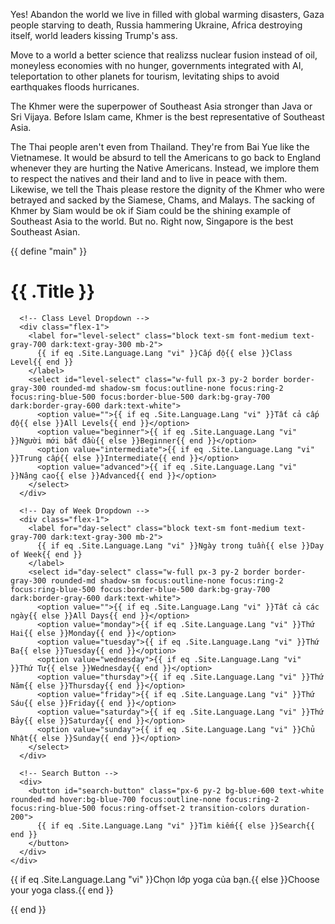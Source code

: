 Yes! Abandon the world we live in filled with global warming disasters, Gaza people starving to death, Russia hammering Ukraine, Africa destroying itself, world leaders kissing Trump's ass.  

Move to a world a better science that realizss nuclear fusion instead of oil, moneyless economies with no hunger, governments integrated with AI, teleportation to other planets for tourism, levitating ships to avoid earthquakes floods hurricanes.  


The Khmer were the superpower of Southeast Asia stronger than Java or Sri Vijaya. Before Islam came, Khmer is the best representative of Southeast Asia. 

The Thai people aren't even from Thailand. They're from Bai Yue like the Vietnamese. It would be absurd to tell the Americans to go back to England whenever they are hurting the Native Americans. Instead, we implore them to respect the natives and their land and to live in peace with them. Likewise, we tell the Thais please restore the dignity of the Khmer who were betrayed and sacked by the Siamese, Chams, and Malays. The sacking of Khmer by Siam would be ok if Siam could be the shining example of Southeast Asia to the world. But no. Right now, Singapore is the best Southeast Asian. 




{{ define "main" }}
<div class="container mx-auto px-4 max-w-(--breakpoint-md) py-8">
  <h1 class="text-3xl font-bold mb-6 dark:text-white">{{ .Title }}</h1>
  
  <div class="mb-8">
    <div class="flex flex-col sm:flex-row gap-4 items-end">
      
      <!-- Class Level Dropdown -->
      <div class="flex-1">
        <label for="level-select" class="block text-sm font-medium text-gray-700 dark:text-gray-300 mb-2">
          {{ if eq .Site.Language.Lang "vi" }}Cấp độ{{ else }}Class Level{{ end }}
        </label>
        <select id="level-select" class="w-full px-3 py-2 border border-gray-300 rounded-md shadow-sm focus:outline-none focus:ring-2 focus:ring-blue-500 focus:border-blue-500 dark:bg-gray-700 dark:border-gray-600 dark:text-white">
          <option value="">{{ if eq .Site.Language.Lang "vi" }}Tất cả cấp độ{{ else }}All Levels{{ end }}</option>
          <option value="beginner">{{ if eq .Site.Language.Lang "vi" }}Người mới bắt đầu{{ else }}Beginner{{ end }}</option>
          <option value="intermediate">{{ if eq .Site.Language.Lang "vi" }}Trung cấp{{ else }}Intermediate{{ end }}</option>
          <option value="advanced">{{ if eq .Site.Language.Lang "vi" }}Nâng cao{{ else }}Advanced{{ end }}</option>
        </select>
      </div>
      
      <!-- Day of Week Dropdown -->
      <div class="flex-1">
        <label for="day-select" class="block text-sm font-medium text-gray-700 dark:text-gray-300 mb-2">
          {{ if eq .Site.Language.Lang "vi" }}Ngày trong tuần{{ else }}Day of Week{{ end }}
        </label>
        <select id="day-select" class="w-full px-3 py-2 border border-gray-300 rounded-md shadow-sm focus:outline-none focus:ring-2 focus:ring-blue-500 focus:border-blue-500 dark:bg-gray-700 dark:border-gray-600 dark:text-white">
          <option value="">{{ if eq .Site.Language.Lang "vi" }}Tất cả các ngày{{ else }}All Days{{ end }}</option>
          <option value="monday">{{ if eq .Site.Language.Lang "vi" }}Thứ Hai{{ else }}Monday{{ end }}</option>
          <option value="tuesday">{{ if eq .Site.Language.Lang "vi" }}Thứ Ba{{ else }}Tuesday{{ end }}</option>
          <option value="wednesday">{{ if eq .Site.Language.Lang "vi" }}Thứ Tư{{ else }}Wednesday{{ end }}</option>
          <option value="thursday">{{ if eq .Site.Language.Lang "vi" }}Thứ Năm{{ else }}Thursday{{ end }}</option>
          <option value="friday">{{ if eq .Site.Language.Lang "vi" }}Thứ Sáu{{ else }}Friday{{ end }}</option>
          <option value="saturday">{{ if eq .Site.Language.Lang "vi" }}Thứ Bảy{{ else }}Saturday{{ end }}</option>
          <option value="sunday">{{ if eq .Site.Language.Lang "vi" }}Chủ Nhật{{ else }}Sunday{{ end }}</option>
        </select>
      </div>
      
      <!-- Search Button -->
      <div>
        <button id="search-button" class="px-6 py-2 bg-blue-600 text-white rounded-md hover:bg-blue-700 focus:outline-none focus:ring-2 focus:ring-blue-500 focus:ring-offset-2 transition-colors duration-200">
          {{ if eq .Site.Language.Lang "vi" }}Tìm kiếm{{ else }}Search{{ end }}
        </button>
      </div>
    </div>
  </div>
  
  <div id="search-results" class="mt-6">
    <p class="dark:text-gray-100">{{ if eq .Site.Language.Lang "vi" }}Chọn lớp yoga của bạn.{{ else }}Choose your yoga class.{{ end }}</p>
  </div>
</div>

<script>
document.addEventListener('DOMContentLoaded', function() {
  const searchButton = document.getElementById('search-button');
  const levelSelect = document.getElementById('level-select');
  const daySelect = document.getElementById('day-select');
  const resultsContainer = document.getElementById('search-results');
  
  // Get current language from Hugo
  const currentLang = '{{ .Site.Language.Lang }}';
  
  // Search when button is clicked
  searchButton.addEventListener('click', performSearch);
  
  // Also search when dropdowns change
  levelSelect.addEventListener('change', performSearch);
  daySelect.addEventListener('change', performSearch);
  
  function performSearch() {
    const selectedLevel = levelSelect.value;
    const selectedDay = daySelect.value;
    
    // Show loading state
    resultsContainer.innerHTML = `<p class="dark:text-gray-100">${currentLang === 'vi' ? 'Đang tìm kiếm...' : 'Searching...'}</p>`;
    
    fetch('/index.json')
      .then(response => response.json())
      .then(data => {
        const results = data.filter(item => {
          // Filter by current language
          const isCurrentLanguage = item.permalink.includes(`/${currentLang}/classes/`);
          if (!isCurrentLanguage) return false;
          
          // Filter by level if selected
          const levelMatch = !selectedLevel || 
            item.permalink.includes(`/classes/${selectedLevel}`) ||
            (item.level && item.level.toLowerCase() === selectedLevel.toLowerCase());
          
          // Filter by day if selected
          const dayMatch = !selectedDay || 
            (item.day && item.day.toLowerCase() === selectedDay.toLowerCase()) ||
            (item.schedule && item.schedule.toLowerCase().includes(selectedDay.toLowerCase()));
          
          return levelMatch && dayMatch;
        });
        
        displayResults(results, selectedLevel, selectedDay);
      })
      .catch(error => {
        resultsContainer.innerHTML = `<p class="dark:text-red-100">${currentLang === 'vi' ? 'Lỗi khi tìm kiếm. Vui lòng thử lại sau.' : 'Error fetching search data. Please try again later.'}</p>`;
        console.error('Search error:', error);
      });
  }
  
  function displayResults(results, selectedLevel, selectedDay) {
    if (results.length === 0) {
      const noResultsText = currentLang === 'vi' ? 
        'Không tìm thấy lớp học phù hợp' : 
        'No classes found matching your criteria';
      
      resultsContainer.innerHTML = `
        <div class="bg-yellow-50 dark:bg-yellow-900/20 border-l-4 border-yellow-400 p-4 rounded">
          <p class="dark:text-yellow-200 text-yellow-700">${noResultsText}</p>
        </div>
      `;
      return;
    }
    
    const count = results.length;
    const foundText = currentLang === 'vi' ? 
      `Tìm thấy ${count} lớp học` : 
      `Found ${count} class${count !== 1 ? 'es' : ''}`;
    
    const criteriaText = [];
    if (selectedLevel) {
      const levelDisplay = currentLang === 'vi' ? 
        (selectedLevel === 'beginner' ? 'Người mới bắt đầu' : 
         selectedLevel === 'intermediate' ? 'Trung cấp' : 
         selectedLevel === 'advanced' ? 'Nâng cao' : selectedLevel) :
        selectedLevel.charAt(0).toUpperCase() + selectedLevel.slice(1);
      criteriaText.push(levelDisplay);
    }
    if (selectedDay) {
      const dayDisplay = currentLang === 'vi' ? 
        (selectedDay === 'monday' ? 'Thứ Hai' :
         selectedDay === 'tuesday' ? 'Thứ Ba' :
         selectedDay === 'wednesday' ? 'Thứ Tư' :
         selectedDay === 'thursday' ? 'Thứ Năm' :
         selectedDay === 'friday' ? 'Thứ Sáu' :
         selectedDay === 'saturday' ? 'Thứ Bảy' :
         selectedDay === 'sunday' ? 'Chủ Nhật' : selectedDay) :
        selectedDay.charAt(0).toUpperCase() + selectedDay.slice(1);
      criteriaText.push(dayDisplay);
    }
    
    const criteriaDisplay = criteriaText.length > 0 ? 
      ` - ${criteriaText.join(', ')}` : '';
    
    const resultsList = `
      <div class="mb-4 p-4 bg-green-50 dark:bg-green-900/20 border-l-4 border-green-400 rounded">
        <p class="dark:text-green-200 text-green-700 font-medium">${foundText}${criteriaDisplay}</p>
      </div>
      <div class="grid gap-4">
        ${results.map(item => `
          <a href="${item.permalink}" class="block p-4 border border-gray-200 dark:border-gray-700 rounded-lg hover:bg-gray-50 dark:hover:bg-gray-800 transition-colors duration-200">
            <div class="flex items-start justify-between">
              <div class="flex-1">
                <h3 class="text-lg font-semibold dark:text-white text-gray-900 mb-2">
                  ${item.title}
                </h3>
                ${item.description ? `
                  <p class="text-sm text-gray-600 dark:text-gray-300 mb-2">
                    ${item.description}
                  </p>
                ` : ''}
                <div class="flex flex-wrap gap-2">
                  ${item.level ? `
                    <span class="inline-flex items-center px-2.5 py-0.5 rounded-full text-xs font-medium bg-blue-100 text-blue-800 dark:bg-blue-900 dark:text-blue-200">
                      ${item.level.charAt(0).toUpperCase() + item.level.slice(1)}
                    </span>
                  ` : ''}
                  ${item.day ? `
                    <span class="inline-flex items-center px-2.5 py-0.5 rounded-full text-xs font-medium bg-green-100 text-green-800 dark:bg-green-900 dark:text-green-200">
                      ${item.day.charAt(0).toUpperCase() + item.day.slice(1)}
                    </span>
                  ` : ''}
                  ${item.time ? `
                    <span class="inline-flex items-center px-2.5 py-0.5 rounded-full text-xs font-medium bg-purple-100 text-purple-800 dark:bg-purple-900 dark:text-purple-200">
                      ${item.time}
                    </span>
                  ` : ''}
                </div>
              </div>
              <div class="ml-4">
                <svg class="w-5 h-5 text-gray-400" fill="none" stroke="currentColor" viewBox="0 0 24 24">
                  <path stroke-linecap="round" stroke-linejoin="round" stroke-width="2" d="M9 5l7 7-7 7"></path>
                </svg>
              </div>
            </div>
          </a>
        `).join('')}
      </div>
    `;
    
    resultsContainer.innerHTML = resultsList;
  }
  
  // Perform initial search to show all classes
  performSearch();
});
</script>
{{ end }}